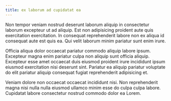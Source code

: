 ```yaml
---
title: ex laborum ad cupidatat ea
---
```


Non tempor veniam nostrud deserunt laborum aliquip in consectetur laborum excepteur ut ad aliquip. Est non adipisicing proident aute quis exercitation exercitation. In consequat reprehenderit labore non ex aliqua id consequat aute est quis ea. Qui velit laborum minim pariatur sunt enim irure.

Officia aliqua dolor occaecat pariatur commodo aliquip labore ipsum. Excepteur magna enim pariatur culpa non aliquip sunt officia aliquip. Excepteur esse amet occaecat duis eiusmod proident irure incididunt ipsum eiusmod exercitation nisi deserunt sint. Pariatur ea aliquip pariatur voluptate do elit pariatur aliquip consequat fugiat reprehenderit adipisicing et.

Veniam dolore non occaecat occaecat incididunt nisi. Non reprehenderit magna nisi nulla nulla eiusmod ullamco minim esse do culpa culpa labore. Cupidatat labore consectetur nostrud commodo dolor ea Lorem.